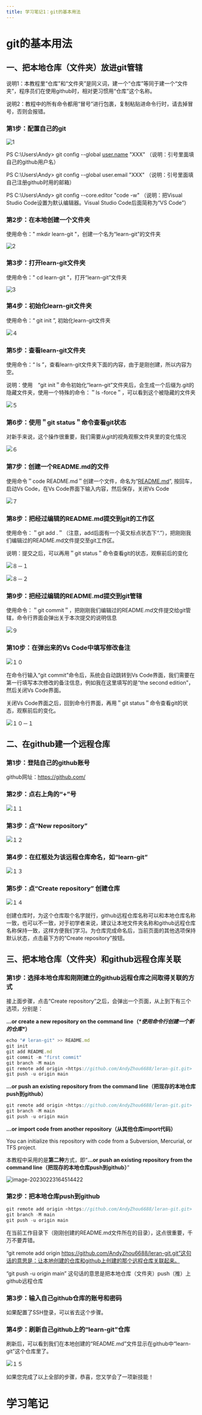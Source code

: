 ```yaml
---
title: 学习笔记1：git的基本用法
---
```

# git的基本用法

## 一、把本地仓库（文件夹）放进git管辖

说明1：本教程里“仓库”和“文件夹”是同义词，建一个“仓库”等同于建一个“文件夹”，程序员们在使用github时，相对更习惯用“仓库”这个名称。

说明2：教程中的所有命令都用“冒号”进行包裹，复制粘贴进命令行时，请去掉冒号，否则会报错。

### 第1步：配置自己的git

![1](C:/Users/Andy/programming-co_creation-docs/docs/notes/note1.assets/1.png)

PS C:\Users\Andy> git config --global [user.name](http://user.name/) "XXX"  （说明：引号里面填自己的github用户名）

PS C:\Users\Andy> git config --global user.email "XXX"  （说明：引号里面填自己注册github时用的邮箱）

PS C:\Users\Andy> git config --core.editor "code -w"  （说明：把Visual Studio Code设置为默认编辑器。Visual Studio Code后面简称为“VS Code”）

### 第2步：在本地创建一个文件夹

使用命令：" mkdir learn-git "，创建一个名为“learn-git”的文件夹

![2](C:/Users/Andy/programming-co_creation-docs/docs/notes/note1.assets/2.png)

### 第3步：打开learn-git文件夹

使用命令：" cd learn-git "，打开“learn-git”文件夹

![3](C:/Users/Andy/programming-co_creation-docs/docs/notes/note1.assets/3.png)

### 第4步：初始化learn-git文件夹

使用命令：“ git init ”, 初始化learn-git文件夹

![４](C:/Users/Andy/programming-co_creation-docs/docs/notes/note1.assets/4.png)

### 第5步：查看learn-git文件夹

使用命令：“ ls ”，查看learn-git文件夹下面的内容，由于是刚创建，所以内容为空。

说明：使用　“git init＂命令初始化“learn-git”文件夹后，会生成一个后缀为.git的隐藏文件夹，使用一个特殊的命令：＂ls -force＂，可以看到这个被隐藏的文件夹

![５](C:/Users/Andy/programming-co_creation-docs/docs/notes/note1.assets/5.png)

### 第6步：使用＂git status＂命令查看git状态

对新手来说，这个操作很重要，我们需要从git的视角观察文件夹里的变化情况

![６](C:/Users/Andy/programming-co_creation-docs/docs/notes/note1.assets/6.png)

### 第7步：创建一个README.md的文件

使用命令＂code README.md＂创建一个文件，命名为“[README.md](http://README.md)”, 按回车，启动Vs Code，在Vs Code界面下输入内容，然后保存，关闭Vs Code

![７](C:/Users/Andy/programming-co_creation-docs/docs/notes/note1.assets/7.png)

### 第8步：把经过编辑的README.md提交到git的工作区

使用命令：＂git add .＂（注意，add后面有一个英文标点状态下“.”），把刚刚我们编辑过的README.md文件提交至git工作区。

说明：提交之后，可以再用＂git status＂命令查看git的状态，观察前后的变化

![８－１](C:/Users/Andy/programming-co_creation-docs/docs/notes/note1.assets/8-1.png)

![８－２](C:/Users/Andy/programming-co_creation-docs/docs/notes/note1.assets/8-2.png)

### 第9步：把经过编辑的README.md提交到git管辖

使用命令：＂git commit＂，把刚刚我们编辑过的README.md文件提交给git管辖，命令行界面会弹出关于本次提交的说明信息

![９](C:/Users/Andy/programming-co_creation-docs/docs/notes/note1.assets/9.png)

### 第10步：在弹出来的Vs Code中填写修改备注

![１０](C:/Users/Andy/programming-co_creation-docs/docs/notes/note1.assets/10.png)

在命令行输入“git commit”命令后，系统会自动跳转到Vs Code界面，我们需要在第一行填写本次修改的备注信息，例如我在这里填写的是“the second edition”，然后关闭Vs Code界面。

关闭Vs Code界面之后，回到命令行界面，再用＂git status＂命令查看git的状态，观察前后的变化。

![１０－１](C:/Users/Andy/programming-co_creation-docs/docs/notes/note1.assets/10-1.png)

## 二、在github建一个远程仓库

### 第1步：登陆自己的github账号

github网址：https://github.com/

### 第2步：点右上角的“+”号

![１１](C:/Users/Andy/programming-co_creation-docs/docs/notes/note1.assets/11.png)

### 第3步：点“New repository”

![１２](C:/Users/Andy/programming-co_creation-docs/docs/notes/note1.assets/12.png)

### 第4步：在红框处为该远程仓库命名，如“learn-git”

![１３](C:/Users/Andy/programming-co_creation-docs/docs/notes/note1.assets/13.png)

### 第5步：点“Create repository” 创建仓库

![１４](C:/Users/Andy/programming-co_creation-docs/docs/notes/note1.assets/14.png)

创建仓库时，为这个仓库取个名字就行，github远程仓库名称可以和本地仓库名称一致，也可以不一致，对于初学者来说，建议让本地文件夹名称和github远程仓库名称保持一致，这样方便我们学习。为仓库完成命名后，当前页面的其他选项保持默认状态，点击最下方的“Create repository”按钮。

## 三、把本地仓库（文件夹）和github远程仓库关联

### 第1步：选择本地仓库和刚刚建立的github远程仓库之间取得关联的方式

接上面步骤，点击“Create repository”之后，会弹出一个页面，从上到下有三个选项，分别是：

**…or create a new repository on the command line（\**使用命令行创建一个新的仓库\**）**

```jsx
echo "# leran-git" >> README.md
git init
git add README.md
git commit -m "first commit"
git branch -M main
git remote add origin <https://github.com/AndyZhou6688/leran-git.git>
git push -u origin main
```

**…or push an existing repository from the command line（把现存的本地仓库push到github）**

```jsx
git remote add origin <https://github.com/AndyZhou6688/leran-git.git>
git branch -M main
git push -u origin main
```

**…or import code from another repository（从其他仓库import代码）**

You can initialize this repository with code from a Subversion, Mercurial, or TFS project.

本教程中采用的是**第二种**方式，即“**…or push an existing repository from the command line（把现存的本地仓库push到github）**”

![image-20230223164514422](https://gitee.com/andy116688/Typora/raw/master/img/image-20230223164514422.png)

### 第2步：把本地仓库push到github

```jsx
git remote add origin <https://github.com/AndyZhou6688/leran-git.git>
git branch -M main
git push -u origin main
```

在当前工作目录下（刚刚创建的README.md文件所在的目录），这点很重要，千万不要弄错。

“git remote add origin https://github.com/AndyZhou6688/leran-git.git”这句话的意思是：让本地创建的仓库和github上创建的那个远程仓库关联起来。

“git push -u origin main” 这句话的意思是把本地仓库（文件夹）push（推）上github远程仓库

### 第3步：输入自己github仓库的账号和密码

如果配置了SSH登录，可以省去这个步骤。

### 第4步：刷新自己github上的“learn-git”仓库

刷新后，可以看到我们在本地创建的“README.md”文件显示在github中“learn-git”这个仓库里了。

![１５](C:/Users/Andy/programming-co_creation-docs/docs/notes/note1.assets/15.png)

如果您完成了以上全部的步骤，恭喜，您又学会了一项新技能！
# 学习笔记